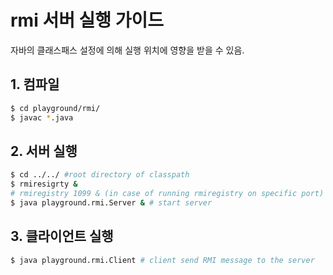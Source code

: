 # rmi 서버 실행 가이드

자바의 클래스패스 설정에 의해 실행 위치에 영향을 받을 수 있음.

## 1. 컴파일
```bash
$ cd playground/rmi/
$ javac *.java
```

## 2. 서버 실행
```bash
$ cd ../../ #root directory of classpath
$ rmiresigrty &
# rmiregistry 1099 & (in case of running rmiregistry on specific port)
$ java playground.rmi.Server & # start server
```

## 3. 클라이언트 실행
```bash
$ java playground.rmi.Client # client send RMI message to the server
```